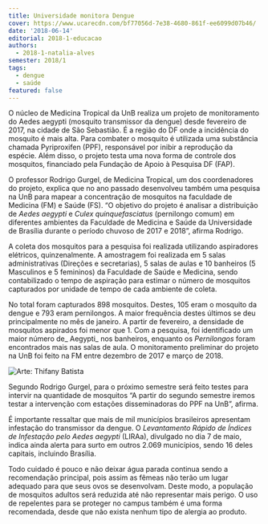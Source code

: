 ```yaml
---
title: Universidade monitora Dengue
cover: https://www.ucarecdn.com/bf77056d-7e38-4680-861f-ee6099d07b46/
date: '2018-06-14'
editorial: 2018-1-educacao
authors:
  - 2018-1-natalia-alves
semester: 2018/1
tags:
  - dengue
  - saúde
featured: false
---
```

O núcleo de Medicina Tropical da UnB realiza um projeto de monitoramento do Aedes aegypti (mosquito transmissor da dengue) desde fevereiro de 2017, na cidade de São Sebastião. É a região do DF onde a incidência do mosquito é mais alta. Para combater o mosquito é utilizada uma substância chamada Pyriproxifen (PPF), responsável por inibir a reprodução da espécie. Além disso, o projeto testa uma nova forma de controle dos mosquitos, financiado pela Fundação de Apoio à Pesquisa DF (FAP).



O professor Rodrigo Gurgel, de Medicina Tropical, um dos coordenadores do projeto, explica que no ano passado desenvolveu também uma pesquisa na UnB para mapear a concentração de mosquitos na faculdade de Medicina (FM) e Saúde (FS). “O objetivo do projeto é analisar a distribuição de _Aedes aegypti_ e _Culex quinquefasciatus_ (pernilongo comum) em diferentes ambientes da Faculdade de Medicina e Saúde da Universidade de Brasília durante o período chuvoso de 2017 e 2018”, afirma Rodrigo.



A coleta dos mosquitos para a pesquisa foi realizada utilizando aspiradores elétricos, quinzenalmente. A amostragem foi realizada em 5 salas administrativas (Direções e secretarias), 5 salas de aulas e 10 banheiros (5 Masculinos e 5 femininos) da Faculdade de Saúde e Medicina, sendo contabilizado o tempo de aspiração para estimar o número de mosquitos capturados por unidade de tempo de cada ambiente de coleta.



No total foram capturados 898 mosquitos. Destes, 105 eram o mosquito da dengue e 793 eram pernilongos.  A maior frequência destes últimos se deu principalmente no mês de janeiro. A partir de fevereiro, a densidade de mosquitos aspirados foi menor que 1. Com a pesquisa, foi identificado um maior número de_ Aegypti_ nos banheiros, enquanto os _Pernilongos_  foram encontrados mais nas salas de aula. O monitoramento preliminar do projeto na UnB foi feito na FM entre dezembro de 2017 e março de 2018.

![Arte: Thifany Batista](https://www.ucarecdn.com/8602f086-830e-4ed0-8afe-052654a056fd/)



Segundo Rodrigo Gurgel, para o próximo semestre será feito testes para intervir na quantidade de mosquitos “A partir do segundo semestre iremos testar a intervenção com estações disseminadoras do PPF na UnB”, afirma.



É importante ressaltar que mais de mil municípios brasileiros apresentam infestação do transmissor da dengue. O _Levantamento Rápido de Índices de Infestação pelo Aedes aegypti_ (LIRAa), divulgado no dia 7 de maio, indica ainda alerta para surto em outros 2.069 municípios, sendo 16 deles capitais, incluindo Brasília.



Todo cuidado é pouco e não deixar água parada continua sendo a recomendação principal, pois assim as fêmeas não terão um lugar adequado para que seus ovos se desenvolvam. Deste modo, a população de mosquitos adultos será reduzida até não representar mais perigo. O uso de repelentes para se proteger no campus também é uma forma recomendada, desde que não exista nenhum tipo de alergia ao produto.
